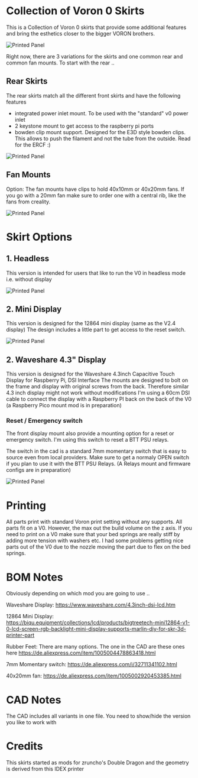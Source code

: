 # Collection of Voron 0 Skirts


This is a Collection of Voron 0 skirts that provide some additional features and bring the esthetics closer to the bigger VORON brothers.


![Printed Panel](Images/VORON_V0.1_2022.png)

Right now, there are 3 variations for the skirts and one common rear and common fan mounts.
To start with the rear ..

## Rear Skirts

The rear skirts match all the different front skirts and have the following features

- integrated power inlet mount. To be used with the "standard" v0 power inlet
- 2 keystone mount to get access to the raspberry pi ports
- bowden clip mount support. Designed for the E3D style bowden clips. This allows to push the filament and not the tube from the outside. Read for the ERCF :)


![Printed Panel](Images/VORON_V0.1_Rear.png)

## Fan Mounts

Option: The fan mounts have clips to hold 40x10mm or 40x20mm fans.
If you go with a 20mm fan make sure to order one with a central rib, like the fans from creality.


![Printed Panel](Images/VORON_V0.1_Skirt_Fan_Mount.png)

# Skirt Options

## 1. Headless

This version is intended for users that like to run the V0 in headless mode i.e. without display


![Printed Panel](Images/VORON_V0.1_Headless.png)

## 2. Mini Display

This version is designed for the 12864 mini display (same as the V2.4 display)
The design includes a little part to get access to the reset switch.


![Printed Panel](Images/VORON_V0.1_MiniDisplay.png)

## 2. Waveshare 4.3" Display

This version is designed for the Waveshare 4.3inch Capacitive Touch Display for Raspberry Pi, DSI Interface
The mounts are designed to bolt on the frame and display with original screws from the back.
Therefore similar 4.3 inch display might not work without modifications
I'm using a 60cm DSI cable to connect the display with a Raspberry PI back on the back of the V0 
(a Raspberry Pico mount mod is in preparation)

### Reset / Emergency switch
The front display mount also provide a mounting option for a reset or emergency switch.
I'm using this switch to reset a BTT PSU relays. 

The switch in the cad is a standard 7mm momentary switch that is easy to source even from local providers.
Make sure to get a normaly OPEN switch if you plan to use it with the BTT PSU Relays.
(A Relays mount and firmware configs are in preparation)


![Printed Panel](Images/VORON_V0.1_Waveshare.png)

# Printing

All parts print with standard Voron print setting without any supports.
All parts fit on a V0. However, the max out the build volume on the z axis.
If you need to print on a V0 make sure that your bed springs are really stiff by adding more tension with washers etc.
I had some problems getting nice parts out of the V0 due to the nozzle moving the part due to flex on the bed springs.

# BOM Notes

Obviously depending on which mod you are going to use ..

Waveshare Display:  https://www.waveshare.com/4.3inch-dsi-lcd.htm

12864 Mini Display:  https://biqu.equipment/collections/lcd/products/bigtreetech-mini12864-v1-0-lcd-screen-rgb-backlight-mini-display-supports-marlin-diy-for-skr-3d-printer-part

Rubber Feet: There are many options. The one in the CAD are these ones here https://de.aliexpress.com/item/1005004478863418.html

7mm Momentary switch:  https://de.aliexpress.com/i/32711341102.html

40x20mm fan:    https://de.aliexpress.com/item/1005002920453385.html

# CAD  Notes

The CAD includes all variants in one file.
You need to show/hide the version you like to work with



# Credits

This skirts started as mods for zruncho's Double Dragon and the geometry is derived from this IDEX printer

